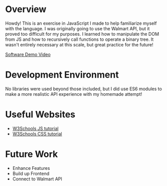 # Overview

Howdy! This is an exercise in JavaScript I made to help familiarize myself with the language. I was originally going to use the Walmart API, but it proved too difficult for my purposes. I learned how to manipulate the DOM from JS and how to recursively call functions to operate a binary tree. It wasn't entirely necessary at this scale, but great practice for the future!

[Software Demo Video](https://youtu.be/ml1cWYOaXWQ)

# Development Environment

No libraries were used beyond those included, but I did use ES6 modules to make a more realistic API experience with my homemade attempt!

# Useful Websites

- [W3Schools JS tutorial](https://www.w3schools.com/js)
- [W3Schools CSS tutorial](https://www.w3schools.com/css/)

# Future Work

- Enhance Features
- Build up Frontend
- Connect to Walmart API